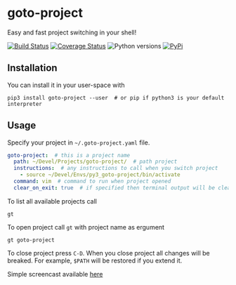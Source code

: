goto-project
============
Easy and fast project switching in your shell!

[![Build Status](https://travis-ci.org/cryptomaniac512/goto-project.svg?branch=master)](https://travis-ci.org/cryptomaniac512/goto-project)
[![Coverage Status](https://coveralls.io/repos/github/cryptomaniac512/goto-project/badge.svg?branch=master)](https://coveralls.io/github/cryptomaniac512/goto-project?branch=master)
![Python versions](https://img.shields.io/badge/python-3.6-blue.svg)
[![PyPi](https://img.shields.io/badge/PyPi-0.0.1-yellow.svg)](https://pypi.python.org/pypi/goto-project)

Installation
------------
You can install it in your user-space with

``` shell
pip3 install goto-project --user  # or pip if python3 is your default interpreter
```

Usage
-----
Specify your project in `~/.goto-project.yaml` file.

``` yaml
goto-project:  # this is a project name
  path: ~/Devel/Projects/goto-project/  # path project
  instructions:  # any instructions to call when you switch project
    - source ~/Devel/Envs/py3_goto-project/bin/activate
  command: vim  # command to run when project opened
  clear_on_exit: true  # if specified then terminal output will be cleared on project close
```

To list all available projects call

``` shell
gt
```

To open project call `gt` with project name as ergument

``` shell
gt goto-project
```

To close project press `C-D`. When you close project all changes will be breaked. For example, `$PATH` will be restored if you extend it.

Simple screencast available [here](https://asciinema.org/a/149712)
